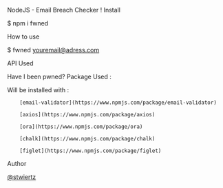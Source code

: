 NodeJS - Email Breach Checker !
Install

$ npm i fwned

How to use

$ fwned youremail@adress.com

API Used

Have I been pwned?
Package Used :

Will be installed with :

        [email-validator](https://www.npmjs.com/package/email-validator)

        [axios](https://www.npmjs.com/package/axios)

        [ora](https://www.npmjs.com/package/ora)

        [chalk](https://www.npmjs.com/package/chalk)

        [figlet](https://www.npmjs.com/package/figlet)


Author

[@stwiertz](https://github.com/stwiertz)
